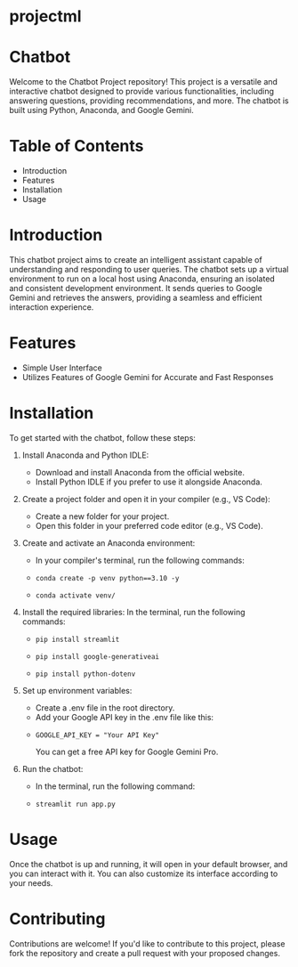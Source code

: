 # projectml
# Chatbot
Welcome to the Chatbot Project repository! This project is a versatile and interactive chatbot designed to provide various functionalities, including answering questions, providing recommendations, and more. The chatbot is built using Python, Anaconda, and Google Gemini.

# Table of Contents
- Introduction
- Features
- Installation
- Usage

# Introduction
This chatbot project aims to create an intelligent assistant capable of understanding and responding to user queries. The chatbot sets up a virtual environment to run on a local host using Anaconda, ensuring an isolated and consistent development environment. It sends queries to Google Gemini and retrieves the answers, providing a seamless and efficient interaction experience.

# Features
- Simple User Interface
- Utilizes Features of Google Gemini for Accurate and Fast Responses

# Installation
To get started with the chatbot, follow these steps:

1. Install Anaconda and Python IDLE:
   - Download and install Anaconda from the official website.
   - Install Python IDLE if you prefer to use it alongside Anaconda.

2. Create a project folder and open it in your compiler (e.g., VS Code):
   - Create a new folder for your project.
   - Open this folder in your preferred code editor (e.g., VS Code).

3. Create and activate an Anaconda environment:
   - In your compiler's terminal, run the following commands:
   -     conda create -p venv python==3.10 -y
   -     conda activate venv/

4. Install the required libraries:
  In the terminal, run the following commands:
    -     pip install streamlit 
    -     pip install google-generativeai 
    -     pip install python-dotenv

5. Set up environment variables:
   - Create a .env file in the root directory.
   - Add your Google API key in the .env file like this:
   -     GOOGLE_API_KEY = "Your API Key"
 
       You can get a free API key for Google Gemini Pro.

6. Run the chatbot:
   - In the terminal, run the following command:
   -     streamlit run app.py

# Usage
Once the chatbot is up and running, it will open in your default browser, and you can interact with it. You can also customize its interface according to your needs.

# Contributing
Contributions are welcome! If you'd like to contribute to this project, please fork the repository and create a pull request with your proposed changes.
